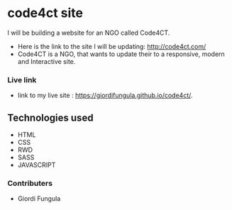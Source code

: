 # code4ct site
I will be building a website for an NGO called Code4CT. 
 - Here is the link to the site I will be updating: http://code4ct.com/
 - Code4CT is a NGO, that wants to update their to a responsive, modern and Interactive site.

### Live link
 - link to my live site : https://giordifungula.github.io/code4ct/.
 
## Technologies used
 - HTML 
 - CSS
 - RWD
 - SASS
 - JAVASCRIPT

 ### Contributers
  -  Giordi Fungula
